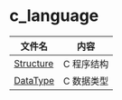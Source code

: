 # c_language

| 文件名 | 内容 |
| ------ | ---- |
| [Structure](/Structure) | C 程序结构|
| [DataType](/Data/Type)  | C 数据类型 |


